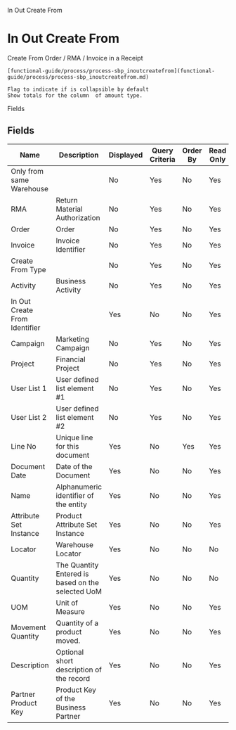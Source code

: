 
In Out Create From
# In Out Create From


Create From Order / RMA / Invoice in a Receipt

```
[functional-guide/process/process-sbp_inoutcreatefrom](functional-guide/process/process-sbp_inoutcreatefrom.md)
```

```
Flag to indicate if is collapsible by default
Show totals for the column  of amount type.
```
Fields
## Fields




Name                          | Description                                       | Displayed | Query Criteria | Order By | Read Only | Mandatory
----------------------------- | ------------------------------------------------- | --------- | -------------- | -------- | --------- | ---------
Only from same Warehouse      |                                                   | No        | Yes            | No       | Yes       | No       
RMA                           | Return Material Authorization                     | No        | Yes            | No       | Yes       | Yes      
Order                         | Order                                             | No        | Yes            | No       | Yes       | Yes      
Invoice                       | Invoice Identifier                                | No        | Yes            | No       | Yes       | Yes      
Create From Type              |                                                   | No        | Yes            | No       | Yes       | Yes      
Activity                      | Business Activity                                 | No        | Yes            | No       | Yes       | No       
In Out Create From Identifier |                                                   | Yes       | No             | No       | Yes       | No       
Campaign                      | Marketing Campaign                                | No        | Yes            | No       | Yes       | No       
Project                       | Financial Project                                 | No        | Yes            | No       | Yes       | No       
User List 1                   | User defined list element #1                      | No        | Yes            | No       | Yes       | No       
User List 2                   | User defined list element #2                      | No        | Yes            | No       | Yes       | No       
Line No                       | Unique line for this document                     | Yes       | No             | Yes      | Yes       | No       
Document Date                 | Date of the Document                              | Yes       | No             | No       | Yes       | No       
Name                          | Alphanumeric identifier of the entity             | Yes       | No             | No       | Yes       | No       
Attribute Set Instance        | Product Attribute Set Instance                    | Yes       | No             | No       | Yes       | No       
Locator                       | Warehouse Locator                                 | Yes       | No             | No       | No        | No       
Quantity                      | The Quantity Entered is based on the selected UoM | Yes       | No             | No       | No        | No       
UOM                           | Unit of Measure                                   | Yes       | No             | No       | Yes       | No       
Movement Quantity             | Quantity of a product moved.                      | Yes       | No             | No       | Yes       | No       
Description                   | Optional short description of the record          | Yes       | No             | No       | Yes       | No       
Partner Product Key           | Product Key of the Business Partner               | Yes       | No             | No       | Yes       | No       
